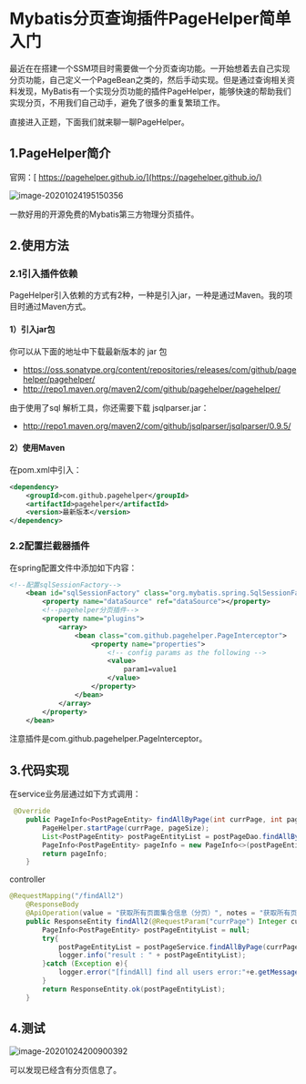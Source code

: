 # Mybatis分页查询插件PageHelper简单入门

​	最近在在搭建一个SSM项目时需要做一个分页查询功能。一开始想着去自己实现分页功能，自己定义一个PageBean之类的，然后手动实现。但是通过查询相关资料发现，MyBatis有一个实现分页功能的插件PageHelper，能够快速的帮助我们实现分页，不用我们自己动手，避免了很多的重复繁琐工作。

直接进入正题，下面我们就来聊一聊PageHelper。

## 1.PageHelper简介

官网：[ https://pagehelper.github.io/](https://pagehelper.github.io/)

![image-20201024195150356](C:\Users\sj\AppData\Roaming\Typora\typora-user-images\image-20201024195150356.png)

一款好用的开源免费的Mybatis第三方物理分页插件。

## 2.使用方法

### 2.1引入插件依赖

PageHelper引入依赖的方式有2种，一种是引入jar，一种是通过Maven。我的项目时通过Maven方式。

#### 1）引入jar包

你可以从下面的地址中下载最新版本的 jar 包

- https://oss.sonatype.org/content/repositories/releases/com/github/pagehelper/pagehelper/
- http://repo1.maven.org/maven2/com/github/pagehelper/pagehelper/

由于使用了sql 解析工具，你还需要下载 jsqlparser.jar：

- http://repo1.maven.org/maven2/com/github/jsqlparser/jsqlparser/0.9.5/

#### 2）使用Maven

在pom.xml中引入：

```xml
<dependency>
    <groupId>com.github.pagehelper</groupId>
    <artifactId>pagehelper</artifactId>
    <version>最新版本</version>
</dependency>
```

### 2.2配置拦截器插件

在spring配置文件中添加如下内容：

```xml
<!--配置sqlSessionFactory-->
    <bean id="sqlSessionFactory" class="org.mybatis.spring.SqlSessionFactoryBean">
        <property name="dataSource" ref="dataSource"></property>
        <!--pagehelper分页插件-->
        <property name="plugins">
            <array>
                <bean class="com.github.pagehelper.PageInterceptor">
                    <property name="properties">
                        <!-- config params as the following -->
                        <value>
                            param1=value1
                        </value>
                    </property>
                </bean>
            </array>
        </property>
    </bean>
```

注意插件是com.github.pagehelper.PageInterceptor。

## 3.代码实现

在service业务层通过如下方式调用：

```java
 @Override
    public PageInfo<PostPageEntity> findAllByPage(int currPage, int pageSize) {
        PageHelper.startPage(currPage, pageSize);
        List<PostPageEntity> postPageEntityList = postPageDao.findAllByPage();
        PageInfo<PostPageEntity> pageInfo = new PageInfo<>(postPageEntityList);
        return pageInfo;
    }
```

controller

```java
@RequestMapping("/findAll2")
    @ResponseBody
    @ApiOperation(value = "获取所有页面集合信息（分页）", notes = "获取所有页面集合信息（分页）", httpMethod = "GET", response = PostPageEntity.class)
    public ResponseEntity findAll2(@RequestParam("currPage") Integer currPage, @RequestParam("pageSize") Integer pageSize){
        PageInfo<PostPageEntity> postPageEntityList = null;
        try{
            postPageEntityList = postPageService.findAllByPage(currPage, pageSize);
            logger.info("result : " + postPageEntityList);
        }catch (Exception e){
            logger.error("[findAll] find all users error:"+e.getMessage(), e);
        }
        return ResponseEntity.ok(postPageEntityList);
    }
```

## 4.测试

![image-20201024200900392](C:\Users\sj\AppData\Roaming\Typora\typora-user-images\image-20201024200900392.png)

可以发现已经含有分页信息了。